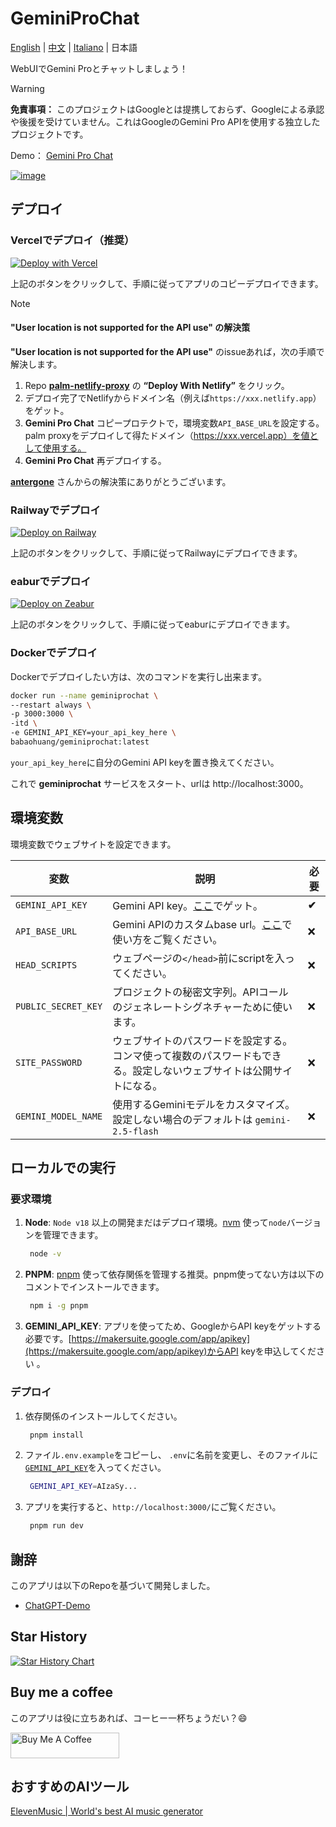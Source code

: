# GeminiProChat

[English](README.md) | [中文](README_cn.md) | [Italiano](README_it.md) | 日本語

WebUIでGemini Proとチャットしましょう！

> [!WARNING]
> **免責事項：** このプロジェクトはGoogleとは提携しておらず、Googleによる承認や後援を受けていません。これはGoogleのGemini Pro APIを使用する独立したプロジェクトです。

Demo： [Gemini Pro Chat](https://www.geminiprochat.com)

[![image](https://github.com/babaohuang/GeminiProChat/assets/559171/d02fd440-401a-410d-a112-4b10935624c6)](https://www.geminiprochat.com)

## デプロイ

### Vercelでデプロイ（推奨）

[![Deploy with Vercel](https://vercel.com/button)](https://vercel.com/new/clone?repository-url=https://github.com/babaohuang/GeminiProChat&env=GEMINI_API_KEY&envDescription=Google%20API%20Key%20for%20GeminiProChat&envLink=https://makersuite.google.com/app/apikey&project-name=gemini-pro-chat&repository-name=gemini-pro-chat&demo-title=Gemini%20Pro%20Chat&demo-description=Minimal%20web%20UI%20for%20Gemini%20Pro.&demo-url=https%3A%2F%2Fgeminiprochat.com&demo-image=https%3A%2F%2Fgeminiprochat.com%2Ficon.svg)

上記のボタンをクリックして、手順に従ってアプリのコピーデプロイできます。

> [!NOTE]
> #### **"User location is not supported for the API use"** の解決策  
> **"User location is not supported for the API use"** のissueあれば，次の手順で解決します。
>
> 1. Repo [**palm-netlify-proxy**](https://github.com/antergone/palm-netlify-proxy) の **“Deploy With Netlify”** をクリック。
> 2. デプロイ完了でNetlifyからドメイン名（例えば`https://xxx.netlify.app`）をゲット。
> 3. **Gemini Pro Chat** コピープロテクトで，環境変数`API_BASE_URL`を設定する。palm proxyをデプロイして得たドメイン（https://xxx.vercel.app）を値として使用する。
> 4. **Gemini Pro Chat** 再デプロイする。
>
>  [**antergone**](https://github.com/antergone/palm-netlify-proxy) さんからの解決策にありがとうございます。

### Railwayでデプロイ

[![Deploy on Railway](https://railway.app/button.svg)](https://railway.app/template/v9QL5u?referralCode=tSzmIe)

上記のボタンをクリックして、手順に従ってRailwayにデプロイできます。

### eaburでデプロイ

[![Deploy on Zeabur](https://zeabur.com/button.svg)](https://zeabur.com/templates/1103PJ)

上記のボタンをクリックして、手順に従ってeaburにデプロイできます。

### Dockerでデプロイ

Dockerでデプロイしたい方は、次のコマンドを実行し出来ます。

```bash
docker run --name geminiprochat \
--restart always \
-p 3000:3000 \
-itd \
-e GEMINI_API_KEY=your_api_key_here \
babaohuang/geminiprochat:latest
```
`your_api_key_here`に自分のGemini API keyを置き換えてください。

これで **geminiprochat** サービスをスタート、urlは http://localhost:3000。

## 環境変数

環境変数でウェブサイトを設定できます。

| 変数 | 説明 | 必要 |
| --- | --- | --- |
| `GEMINI_API_KEY` | Gemini API key。[ここ](https://makersuite.google.com/app/apikey)でゲット。| **✔** |
| `API_BASE_URL` | Gemini APIのカスタムbase url。[ここ](https://github.com/babaohuang/GeminiProChat/README_cn.md#solution-for-user-location-is-not-supported-for-the-api-use)で使い方をご覧ください。| ❌ |
| `HEAD_SCRIPTS` | ウェブページの`</head>`前にscriptを入ってください。 | ❌ |
| `PUBLIC_SECRET_KEY` | プロジェクトの秘密文字列。APIコールのジェネレートシグネチャーために使います。 | ❌ |
| `SITE_PASSWORD` | ウェブサイトのパスワードを設定する。コンマ使って複数のパスワードもできる。設定しないウェブサイトは公開サイトになる。| ❌ |
| `GEMINI_MODEL_NAME` | 使用するGeminiモデルをカスタマイズ。設定しない場合のデフォルトは `gemini-2.5-flash` | ❌ |

## ローカルでの実行

### 要求環境
1. **Node**: `Node v18` 以上の開発まだはデプロイ環境。[nvm](https://github.com/nvm-sh/nvm) 使って`node`バージョンを管理できます。

   ```bash
    node -v
   ```

2. **PNPM**: [pnpm](https://pnpm.io/) 使って依存関係を管理する推奨。pnpm使ってない方は以下のコメントでインストールできます。

   ```bash
    npm i -g pnpm
   ```

3. **GEMINI_API_KEY**: アプリを使ってため、GoogleからAPI keyをゲットする必要です。[https://makersuite.google.com/app/apikey](https://makersuite.google.com/app/apikey)からAPI keyを申込してください 。

### デプロイ

1. 依存関係のインストールしてください。

   ```bash
    pnpm install
   ```

2. ファイル`.env.example`をコピーし、 `.env`に名前を変更し、そのファイルに[`GEMINI_API_KEY`](https://makersuite.google.com/app/apikey)を入ってください。

   ```bash
    GEMINI_API_KEY=AIzaSy...
   ```

3. アプリを実行すると、`http://localhost:3000/`にご覧ください。

   ```bash
    pnpm run dev
   ```

## 謝辞

このアプリは以下のRepoを基づいて開発しました。

- [ChatGPT-Demo](https://github.com/anse-app/chatgpt-demo)

## Star History

[![Star History Chart](https://api.star-history.com/svg?repos=babaohuang/geminiprochat&type=Timeline)](https://star-history.com/#babaohuang/geminiprochat&Timeline)

## Buy me a coffee

このアプリは役に立ちあれば、コーヒー一杯ちょうだい？😄

<a href="https://www.buymeacoffee.com/babaohuang" target="_blank"><img src="https://cdn.buymeacoffee.com/buttons/default-orange.png" alt="Buy Me A Coffee" height="41" width="174"></a>

## おすすめのAIツール


[ElevenMusic | World's best AI music generator](https://elevenmusic.ai?utm_source=geminiprochatgithub)

